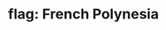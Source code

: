 ---
layout: flags
title: "flag: French Polynesia"
emoji: flag_french_polynesia
permalink: 🇵🇫.html
---
